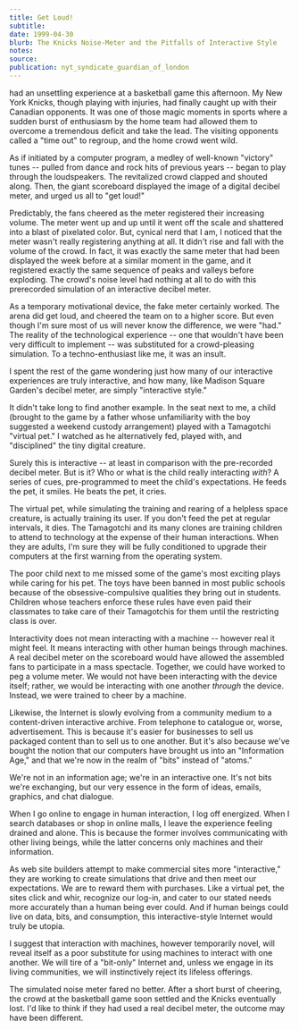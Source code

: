 ```yaml
---
title: Get Loud!
subtitle:
date: 1999-04-30
blurb: The Knicks Noise-Meter and the Pitfalls of Interactive Style
notes:
source:
publication: nyt_syndicate_guardian_of_london
---
```


had an unsettling experience at a basketball game this afternoon. My New York Knicks, though playing with injuries, had finally caught up with their Canadian opponents. It was one of those magic moments in sports where a sudden burst of enthusiasm by the home team had allowed them to overcome a tremendous deficit and take the lead. The visiting opponents called a "time out" to regroup, and the home crowd went wild.

As if initiated by a computer program, a medley of well-known "victory" tunes -- pulled from dance and rock hits of previous years -- began to play through the loudspeakers. The revitalized crowd clapped and shouted along. Then, the giant scoreboard displayed the image of a digital decibel meter, and urged us all to "get loud!"

Predictably, the fans cheered as the meter registered their increasing volume. The meter went up and up until it went off the scale and shattered into a blast of pixelated color. But, cynical nerd that I am, I noticed that the meter wasn't really registering anything at all. It didn't rise and fall with the volume of the crowd. In fact, it was exactly the same meter that had been displayed the week before at a similar moment in the game, and it registered exactly the same sequence of peaks and valleys before exploding. The crowd's noise level had nothing at all to do with this prerecorded simulation of an interactive decibel meter.

As a temporary motivational device, the fake meter certainly worked. The arena did get loud, and cheered the team on to a higher score. But even though I'm sure most of us will never know the difference, we were "had." The reality of the technological experience -- one that wouldn't have been very difficult to implement -- was substituted for a crowd-pleasing simulation. To a techno-enthusiast like me, it was an insult.

I spent the rest of the game wondering just how many of our interactive experiences are truly interactive, and how many, like Madison Square Garden's decibel meter, are simply "interactive style."

It didn't take long to find another example. In the seat next to me, a child (brought to the game by a father whose unfamiliarity with the boy suggested a weekend custody arrangement) played with a Tamagotchi "virtual pet." I watched as he alternatively fed, played with, and "disciplined" the tiny digital creature.

Surely this is interactive -- at least in comparison with the pre-recorded decibel meter. But is it? Who or what is the child really interacting _with_? A series of cues, pre-programmed to meet the child's expectations. He feeds the pet, it smiles. He beats the pet, it cries.

The virtual pet, while simulating the training and rearing of a helpless space creature, is actually training its user. If you don't feed the pet at regular intervals, it dies. The Tamagotchi and its many clones are training children to attend to technology at the expense of their human interactions. When they are adults, I'm sure they will be fully conditioned to upgrade their computers at the first warning from the operating system.

The poor child next to me missed some of the game's most exciting plays while caring for his pet. The toys have been banned in most public schools because of the obsessive-compulsive qualities they bring out in students. Children whose teachers enforce these rules have even paid their classmates to take care of their Tamagotchis for them until the restricting class is over.

Interactivity does not mean interacting with a machine -- however real it might feel. It means interacting with other human beings through machines. A real decibel meter on the scoreboard would have allowed the assembled fans to participate in a mass spectacle. Together, we could have worked to peg a volume meter. We would not have been interacting with the device itself; rather, we would be interacting with one another _through_ the device. Instead, we were trained to cheer by a machine.

Likewise, the Internet is slowly evolving from a community medium to a content-driven interactive archive. From telephone to catalogue or, worse, advertisement. This is because it's easier for businesses to sell us packaged content than to sell us to one another. But it's also because we've bought the notion that our computers have brought us into an "Information Age," and that we're now in the realm of "bits" instead of "atoms."

We're not in an information age; we're in an interactive one. It's not bits we're exchanging, but our very essence in the form of ideas, emails, graphics, and chat dialogue.

When I go online to engage in human interaction, I log off energized. When I search databases or shop in online malls, I leave the experience feeling drained and alone. This is because the former involves communicating with other living beings, while the latter concerns only machines and their information.

As web site builders attempt to make commercial sites more "interactive," they are working to create simulations that drive and then meet our expectations. We are to reward them with purchases. Like a virtual pet, the sites click and whir, recognize our log-in, and cater to our stated needs more accurately than a human being ever could. And if human beings could live on data, bits, and consumption, this interactive-style Internet would truly be utopia.

I suggest that interaction with machines, however temporarily novel, will reveal itself as a poor substitute for using machines to interact with one another. We will tire of a "bit-only" Internet and, unless we engage in its living communities, we will instinctively reject its lifeless offerings.

The simulated noise meter fared no better. After a short burst of cheering, the crowd at the basketball game soon settled and the Knicks eventually lost. I'd like to think if they had used a real decibel meter, the outcome may have been different.
